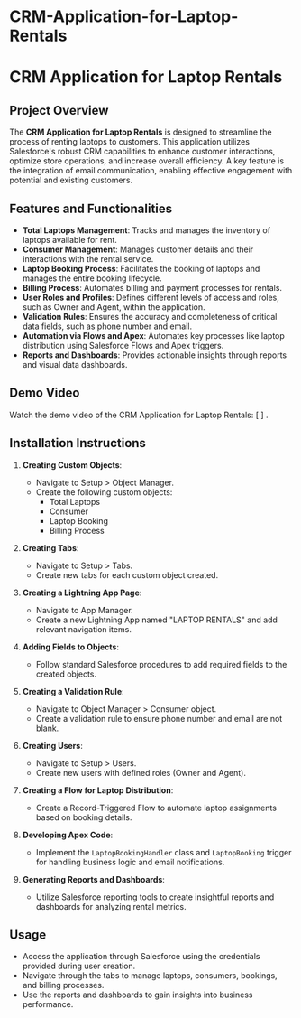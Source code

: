 # CRM-Application-for-Laptop-Rentals

# CRM Application for Laptop Rentals

## Project Overview

The **CRM Application for Laptop Rentals** is designed to streamline the process of renting laptops to customers. This application utilizes Salesforce's robust CRM capabilities to enhance customer interactions, optimize store operations, and increase overall efficiency. A key feature is the integration of email communication, enabling effective engagement with potential and existing customers.

## Features and Functionalities

- **Total Laptops Management**: Tracks and manages the inventory of laptops available for rent.
- **Consumer Management**: Manages customer details and their interactions with the rental service.
- **Laptop Booking Process**: Facilitates the booking of laptops and manages the entire booking lifecycle.
- **Billing Process**: Automates billing and payment processes for rentals.
- **User Roles and Profiles**: Defines different levels of access and roles, such as Owner and Agent, within the application.
- **Validation Rules**: Ensures the accuracy and completeness of critical data fields, such as phone number and email.
- **Automation via Flows and Apex**: Automates key processes like laptop distribution using Salesforce Flows and Apex triggers.
- **Reports and Dashboards**: Provides actionable insights through reports and visual data dashboards.

## Demo Video

Watch the demo video of the CRM Application for Laptop Rentals: [ ] . 



## Installation Instructions

1. **Creating Custom Objects**:
   - Navigate to Setup > Object Manager.
   - Create the following custom objects:
     - Total Laptops
     - Consumer
     - Laptop Booking
     - Billing Process

2. **Creating Tabs**:
   - Navigate to Setup > Tabs.
   - Create new tabs for each custom object created.

3. **Creating a Lightning App Page**:
   - Navigate to App Manager.
   - Create a new Lightning App named "LAPTOP RENTALS" and add relevant navigation items.

4. **Adding Fields to Objects**:
   - Follow standard Salesforce procedures to add required fields to the created objects.

5. **Creating a Validation Rule**:
   - Navigate to Object Manager > Consumer object.
   - Create a validation rule to ensure phone number and email are not blank.

6. **Creating Users**:
   - Navigate to Setup > Users.
   - Create new users with defined roles (Owner and Agent).

7. **Creating a Flow for Laptop Distribution**:
   - Create a Record-Triggered Flow to automate laptop assignments based on booking details.

8. **Developing Apex Code**:
   - Implement the `LaptopBookingHandler` class and `LaptopBooking` trigger for handling business logic and email notifications.

9. **Generating Reports and Dashboards**:
   - Utilize Salesforce reporting tools to create insightful reports and dashboards for analyzing rental metrics.

## Usage

- Access the application through Salesforce using the credentials provided during user creation.
- Navigate through the tabs to manage laptops, consumers, bookings, and billing processes.
- Use the reports and dashboards to gain insights into business performance.
